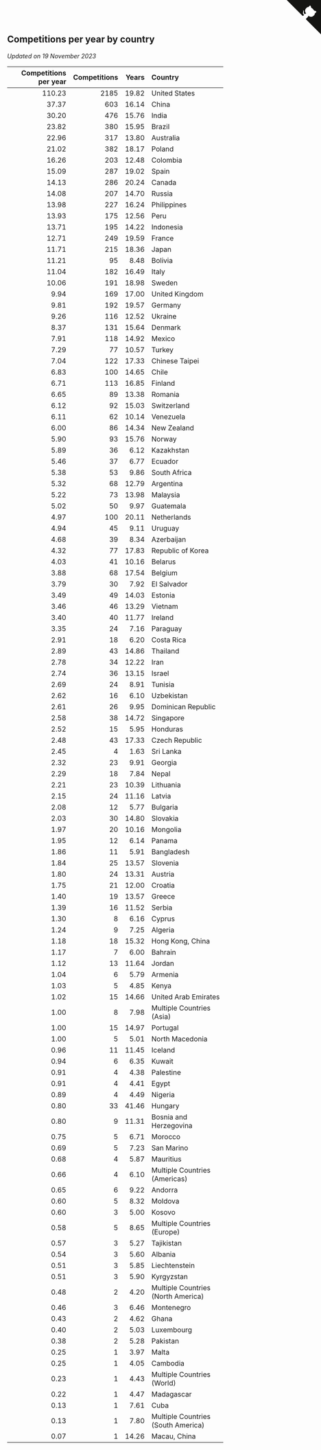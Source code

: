 ## Competitions per year by country

*Updated on 19 November 2023*

| Competitions per year | Competitions | Years | Country |
| ---: | ---: | ---: | :--- |
| 110.23 | 2185 | 19.82 | United States |
| 37.37 | 603 | 16.14 | China |
| 30.20 | 476 | 15.76 | India |
| 23.82 | 380 | 15.95 | Brazil |
| 22.96 | 317 | 13.80 | Australia |
| 21.02 | 382 | 18.17 | Poland |
| 16.26 | 203 | 12.48 | Colombia |
| 15.09 | 287 | 19.02 | Spain |
| 14.13 | 286 | 20.24 | Canada |
| 14.08 | 207 | 14.70 | Russia |
| 13.98 | 227 | 16.24 | Philippines |
| 13.93 | 175 | 12.56 | Peru |
| 13.71 | 195 | 14.22 | Indonesia |
| 12.71 | 249 | 19.59 | France |
| 11.71 | 215 | 18.36 | Japan |
| 11.21 | 95 | 8.48 | Bolivia |
| 11.04 | 182 | 16.49 | Italy |
| 10.06 | 191 | 18.98 | Sweden |
| 9.94 | 169 | 17.00 | United Kingdom |
| 9.81 | 192 | 19.57 | Germany |
| 9.26 | 116 | 12.52 | Ukraine |
| 8.37 | 131 | 15.64 | Denmark |
| 7.91 | 118 | 14.92 | Mexico |
| 7.29 | 77 | 10.57 | Turkey |
| 7.04 | 122 | 17.33 | Chinese Taipei |
| 6.83 | 100 | 14.65 | Chile |
| 6.71 | 113 | 16.85 | Finland |
| 6.65 | 89 | 13.38 | Romania |
| 6.12 | 92 | 15.03 | Switzerland |
| 6.11 | 62 | 10.14 | Venezuela |
| 6.00 | 86 | 14.34 | New Zealand |
| 5.90 | 93 | 15.76 | Norway |
| 5.89 | 36 | 6.12 | Kazakhstan |
| 5.46 | 37 | 6.77 | Ecuador |
| 5.38 | 53 | 9.86 | South Africa |
| 5.32 | 68 | 12.79 | Argentina |
| 5.22 | 73 | 13.98 | Malaysia |
| 5.02 | 50 | 9.97 | Guatemala |
| 4.97 | 100 | 20.11 | Netherlands |
| 4.94 | 45 | 9.11 | Uruguay |
| 4.68 | 39 | 8.34 | Azerbaijan |
| 4.32 | 77 | 17.83 | Republic of Korea |
| 4.03 | 41 | 10.16 | Belarus |
| 3.88 | 68 | 17.54 | Belgium |
| 3.79 | 30 | 7.92 | El Salvador |
| 3.49 | 49 | 14.03 | Estonia |
| 3.46 | 46 | 13.29 | Vietnam |
| 3.40 | 40 | 11.77 | Ireland |
| 3.35 | 24 | 7.16 | Paraguay |
| 2.91 | 18 | 6.20 | Costa Rica |
| 2.89 | 43 | 14.86 | Thailand |
| 2.78 | 34 | 12.22 | Iran |
| 2.74 | 36 | 13.15 | Israel |
| 2.69 | 24 | 8.91 | Tunisia |
| 2.62 | 16 | 6.10 | Uzbekistan |
| 2.61 | 26 | 9.95 | Dominican Republic |
| 2.58 | 38 | 14.72 | Singapore |
| 2.52 | 15 | 5.95 | Honduras |
| 2.48 | 43 | 17.33 | Czech Republic |
| 2.45 | 4 | 1.63 | Sri Lanka |
| 2.32 | 23 | 9.91 | Georgia |
| 2.29 | 18 | 7.84 | Nepal |
| 2.21 | 23 | 10.39 | Lithuania |
| 2.15 | 24 | 11.16 | Latvia |
| 2.08 | 12 | 5.77 | Bulgaria |
| 2.03 | 30 | 14.80 | Slovakia |
| 1.97 | 20 | 10.16 | Mongolia |
| 1.95 | 12 | 6.14 | Panama |
| 1.86 | 11 | 5.91 | Bangladesh |
| 1.84 | 25 | 13.57 | Slovenia |
| 1.80 | 24 | 13.31 | Austria |
| 1.75 | 21 | 12.00 | Croatia |
| 1.40 | 19 | 13.57 | Greece |
| 1.39 | 16 | 11.52 | Serbia |
| 1.30 | 8 | 6.16 | Cyprus |
| 1.24 | 9 | 7.25 | Algeria |
| 1.18 | 18 | 15.32 | Hong Kong, China |
| 1.17 | 7 | 6.00 | Bahrain |
| 1.12 | 13 | 11.64 | Jordan |
| 1.04 | 6 | 5.79 | Armenia |
| 1.03 | 5 | 4.85 | Kenya |
| 1.02 | 15 | 14.66 | United Arab Emirates |
| 1.00 | 8 | 7.98 | Multiple Countries (Asia) |
| 1.00 | 15 | 14.97 | Portugal |
| 1.00 | 5 | 5.01 | North Macedonia |
| 0.96 | 11 | 11.45 | Iceland |
| 0.94 | 6 | 6.35 | Kuwait |
| 0.91 | 4 | 4.38 | Palestine |
| 0.91 | 4 | 4.41 | Egypt |
| 0.89 | 4 | 4.49 | Nigeria |
| 0.80 | 33 | 41.46 | Hungary |
| 0.80 | 9 | 11.31 | Bosnia and Herzegovina |
| 0.75 | 5 | 6.71 | Morocco |
| 0.69 | 5 | 7.23 | San Marino |
| 0.68 | 4 | 5.87 | Mauritius |
| 0.66 | 4 | 6.10 | Multiple Countries (Americas) |
| 0.65 | 6 | 9.22 | Andorra |
| 0.60 | 5 | 8.32 | Moldova |
| 0.60 | 3 | 5.00 | Kosovo |
| 0.58 | 5 | 8.65 | Multiple Countries (Europe) |
| 0.57 | 3 | 5.27 | Tajikistan |
| 0.54 | 3 | 5.60 | Albania |
| 0.51 | 3 | 5.85 | Liechtenstein |
| 0.51 | 3 | 5.90 | Kyrgyzstan |
| 0.48 | 2 | 4.20 | Multiple Countries (North America) |
| 0.46 | 3 | 6.46 | Montenegro |
| 0.43 | 2 | 4.62 | Ghana |
| 0.40 | 2 | 5.03 | Luxembourg |
| 0.38 | 2 | 5.28 | Pakistan |
| 0.25 | 1 | 3.97 | Malta |
| 0.25 | 1 | 4.05 | Cambodia |
| 0.23 | 1 | 4.43 | Multiple Countries (World) |
| 0.22 | 1 | 4.47 | Madagascar |
| 0.13 | 1 | 7.61 | Cuba |
| 0.13 | 1 | 7.80 | Multiple Countries (South America) |
| 0.07 | 1 | 14.26 | Macau, China |


<a href="https://github.com/jonatanklosko/wca_statistics" class="github-corner" aria-label="View source on Github"><svg width="80" height="80" viewBox="0 0 250 250" style="fill:#151513; color:#fff; position: absolute; top: 0; border: 0; right: 0;" aria-hidden="true"><path d="M0,0 L115,115 L130,115 L142,142 L250,250 L250,0 Z"></path><path d="M128.3,109.0 C113.8,99.7 119.0,89.6 119.0,89.6 C122.0,82.7 120.5,78.6 120.5,78.6 C119.2,72.0 123.4,76.3 123.4,76.3 C127.3,80.9 125.5,87.3 125.5,87.3 C122.9,97.6 130.6,101.9 134.4,103.2" fill="currentColor" style="transform-origin: 130px 106px;" class="octo-arm"></path><path d="M115.0,115.0 C114.9,115.1 118.7,116.5 119.8,115.4 L133.7,101.6 C136.9,99.2 139.9,98.4 142.2,98.6 C133.8,88.0 127.5,74.4 143.8,58.0 C148.5,53.4 154.0,51.2 159.7,51.0 C160.3,49.4 163.2,43.6 171.4,40.1 C171.4,40.1 176.1,42.5 178.8,56.2 C183.1,58.6 187.2,61.8 190.9,65.4 C194.5,69.0 197.7,73.2 200.1,77.6 C213.8,80.2 216.3,84.9 216.3,84.9 C212.7,93.1 206.9,96.0 205.4,96.6 C205.1,102.4 203.0,107.8 198.3,112.5 C181.9,128.9 168.3,122.5 157.7,114.1 C157.9,116.9 156.7,120.9 152.7,124.9 L141.0,136.5 C139.8,137.7 141.6,141.9 141.8,141.8 Z" fill="currentColor" class="octo-body"></path></svg></a><style>.github-corner:hover .octo-arm{animation:octocat-wave 560ms ease-in-out}@keyframes octocat-wave{0%,100%{transform:rotate(0)}20%,60%{transform:rotate(-25deg)}40%,80%{transform:rotate(10deg)}}@media (max-width:500px){.github-corner:hover .octo-arm{animation:none}.github-corner .octo-arm{animation:octocat-wave 560ms ease-in-out}}</style>
